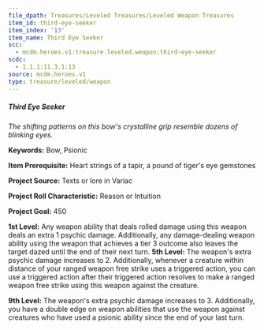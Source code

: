 ```yaml
---
file_dpath: Treasures/Leveled Treasures/Leveled Weapon Treasures
item_id: third-eye-seeker
item_index: '13'
item_name: Third Eye Seeker
scc:
  - mcdm.heroes.v1:treasure.leveled.weapon:third-eye-seeker
scdc:
  - 1.1.1:11.3.1:13
source: mcdm.heroes.v1
type: treasure/leveled/weapon
---
```


##### Third Eye Seeker

*The shifting patterns on this bow's crystalline grip resemble dozens of blinking eyes.*

**Keywords:** Bow, Psionic

**Item Prerequisite:** Heart strings of a tapir, a pound of tiger's eye gemstones

**Project Source:** Texts or lore in Variac

**Project Roll Characteristic:** Reason or Intuition

**Project Goal:** 450

**1st Level:** Any weapon ability that deals rolled damage using this weapon deals an extra 1 psychic damage. Additionally, any damage-dealing weapon ability using the weapon that achieves a tier 3 outcome also leaves the target dazed until the end of their next turn. **5th Level:** The weapon's extra psychic damage increases to 2. Additionally, whenever a creature within distance of your ranged weapon free strike uses a triggered action, you can use a triggered action after their triggered action resolves to make a ranged weapon free strike using this weapon against the creature.

**9th Level:** The weapon's extra psychic damage increases to 3. Additionally, you have a double edge on weapon abilities that use the weapon against creatures who have used a psionic ability since the end of your last turn.
